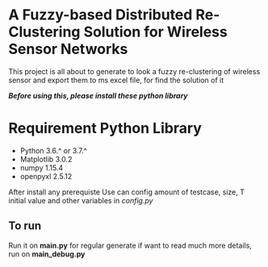# A Fuzzy-based Distributed Re-Clustering Solution for Wireless Sensor Networks

This project is all about to generate to look a fuzzy re-clustering of wireless sensor
and export them to ms excel file, for find the solution of it

***Before using this, please install these python library***
# Requirement Python Library
  * Python 3.6.^ or 3.7.^
  * Matplotlib 3.0.2
  * numpy 1.15.4
  * openpyxl 2.5.12

After install any prerequiste
Use can config amount of testcase, size, T initial value and other variables in *config.py*

## To run
Run it on **main.py** for regular generate
if want to read much more details, run on **main_debug.py**
